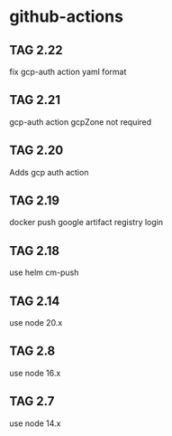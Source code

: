 # github-actions

## TAG 2.22

fix gcp-auth action yaml format

## TAG 2.21

gcp-auth action gcpZone not required

## TAG 2.20

Adds gcp auth action

## TAG 2.19

docker push google artifact registry login

## TAG 2.18

use helm cm-push

## TAG 2.14

use node 20.x

## TAG 2.8

use node 16.x

## TAG 2.7

use node 14.x
